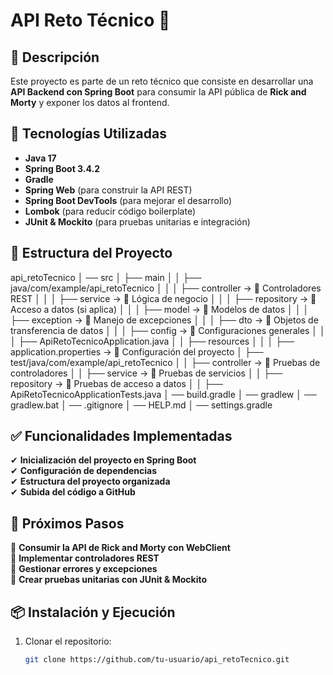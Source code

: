 # API Reto Técnico 🚀

## 📌 Descripción
Este proyecto es parte de un reto técnico que consiste en desarrollar una **API Backend con Spring Boot** para consumir la API pública de **Rick and Morty** y exponer los datos al frontend.  

## 🔧 Tecnologías Utilizadas
- **Java 17**
- **Spring Boot 3.4.2**
- **Gradle**
- **Spring Web** (para construir la API REST)
- **Spring Boot DevTools** (para mejorar el desarrollo)
- **Lombok** (para reducir código boilerplate)
- **JUnit & Mockito** (para pruebas unitarias e integración)

## 📂 Estructura del Proyecto
api_retoTecnico │
── src │
├── main │
│ ├── java/com/example/api_retoTecnico │
│ │ ├── controller → 📌 Controladores REST │
│ │ ├── service → 📌 Lógica de negocio │
│ │ ├── repository → 📌 Acceso a datos (si aplica) │
│ │ ├── model → 📌 Modelos de datos │
│ │ ├── exception → 📌 Manejo de excepciones │
│ │ ├── dto → 📌 Objetos de transferencia de datos │
│ │ ├── config → 📌 Configuraciones generales │
│ │ ├── ApiRetoTecnicoApplication.java │
│ ├── resources │
│ │ ├── application.properties → 📌 Configuración del proyecto │
├── test/java/com/example/api_retoTecnico │
│ ├── controller → 📌 Pruebas de controladores │
│ ├── service → 📌 Pruebas de servicios │
│ ├── repository → 📌 Pruebas de acceso a datos │
│ ├── ApiRetoTecnicoApplicationTests.java │
── build.gradle │
── gradlew │
── gradlew.bat │
── .gitignore │
── HELP.md │
── settings.gradle

## ✅ Funcionalidades Implementadas
✔ **Inicialización del proyecto en Spring Boot**  
✔ **Configuración de dependencias**  
✔ **Estructura del proyecto organizada**  
✔ **Subida del código a GitHub**  

## 📌 Próximos Pasos
🚀 **Consumir la API de Rick and Morty con WebClient**  
🚀 **Implementar controladores REST**  
🚀 **Gestionar errores y excepciones**  
🚀 **Crear pruebas unitarias con JUnit & Mockito**  

## 📦 Instalación y Ejecución
1. Clonar el repositorio:
   ```bash
   git clone https://github.com/tu-usuario/api_retoTecnico.git




